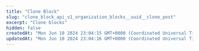 ```yaml
---
title: "Clone Block"
slug: "clone_block_api_v1_organization_blocks__uuid__clone_post"
excerpt: "Clone blocks"
hidden: false
createdAt: "Mon Jun 10 2024 23:04:15 GMT+0000 (Coordinated Universal Time)"
updatedAt: "Mon Jun 10 2024 23:04:16 GMT+0000 (Coordinated Universal Time)"
---
```

